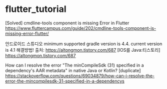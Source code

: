 # flutter_tutorial

[Solved] cmdline-tools component is missing Error in Flutter
https://www.fluttercampus.com/guide/202/cmdline-tools-component-is-missing-error-flutter/



안드로이드 스튜디오 minimum supported gradle version is 4.4. current version is 4.1 해결방법!
출처: https://altongmon.tistory.com/687 [IOS를 Java:티스토리]
https://altongmon.tistory.com/687



How can I resolve the error "The minCompileSdk (31) specified in a dependency's AAR metadata" in native Java or Kotlin? [duplicate]
https://stackoverflow.com/questions/69034879/how-can-i-resolve-the-error-the-mincompilesdk-31-specified-in-a-dependencys
